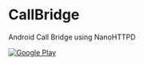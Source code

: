 # CallBridge
Android Call Bridge using NanoHTTPD

[![Google Play](http://developer.android.com/images/brand/en_generic_rgb_wo_45.png)](https://play.google.com/store/apps/details?id=com.github.abusalam.callbridge)


